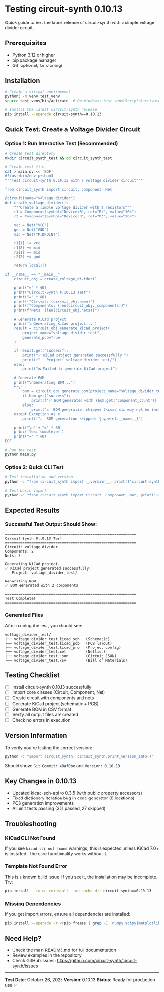 # Testing circuit-synth 0.10.13

Quick guide to test the latest release of circuit-synth with a simple voltage divider circuit.

## Prerequisites

- Python 3.12 or higher
- pip package manager
- Git (optional, for cloning)

## Installation

```bash
# Create a virtual environment
python3 -m venv test_venv
source test_venv/bin/activate  # On Windows: test_venv\Scripts\activate

# Install the latest circuit-synth release
pip install --upgrade circuit-synth==0.10.13
```

## Quick Test: Create a Voltage Divider Circuit

### Option 1: Run Interactive Test (Recommended)

```bash
# Create test directory
mkdir circuit_synth_test && cd circuit_synth_test

# Create test file
cat > main.py << 'EOF'
#!/usr/bin/env python3
"""Test circuit-synth 0.10.13 with a voltage divider circuit"""

from circuit_synth import circuit, Component, Net

@circuit(name="voltage_divider")
def create_voltage_divider():
    """Create a simple voltage divider with 2 resistors"""
    r1 = Component(symbol="Device:R", ref="R1", value="10k")
    r2 = Component(symbol="Device:R", ref="R2", value="10k")

    vcc = Net("VCC")
    gnd = Net("GND")
    mid = Net("MIDPOINT")

    r1[1] += vcc
    r1[2] += mid
    r2[1] += mid
    r2[2] += gnd

    return locals()

if __name__ == "__main__":
    circuit_obj = create_voltage_divider()

    print("=" * 60)
    print("Circuit-Synth 0.10.13 Test")
    print("=" * 60)
    print(f"Circuit: {circuit_obj.name}")
    print(f"Components: {len(circuit_obj._components)}")
    print(f"Nets: {len(circuit_obj.nets)}")

    # Generate KiCad project
    print("\nGenerating KiCad project...")
    result = circuit_obj.generate_kicad_project(
        project_name="voltage_divider_test",
        generate_pcb=True
    )

    if result.get("success"):
        print("✅ KiCad project generated successfully!")
        print(f"   Project: voltage_divider_test/")
    else:
        print("❌ Failed to generate KiCad project")

    # Generate BOM
    print("\nGenerating BOM...")
    try:
        bom = circuit_obj.generate_bom(project_name="voltage_divider_test")
        if bom.get("success"):
            print(f"✅ BOM generated with {bom.get('component_count')} components")
        else:
            print("⚠️  BOM generation skipped (kicad-cli may not be installed)")
    except Exception as e:
        print(f"⚠️  BOM generation skipped: {type(e).__name__}")

    print("\n" + "=" * 60)
    print("Test Complete!")
    print("=" * 60)
EOF

# Run the test
python main.py
```

### Option 2: Quick CLI Test

```bash
# Test installation and version
python -c "from circuit_synth import __version__; print(f'circuit-synth {__version__} installed')"

# Test basic import
python -c "from circuit_synth import Circuit, Component, Net; print('✅ Core classes imported successfully')"
```

## Expected Results

### Successful Test Output Should Show:
```
============================================================
Circuit-Synth 0.10.13 Test
============================================================
Circuit: voltage_divider
Components: 2
Nets: 3

Generating KiCad project...
✅ KiCad project generated successfully!
   Project: voltage_divider_test/

Generating BOM...
✅ BOM generated with 2 components

============================================================
Test Complete!
============================================================
```

### Generated Files
After running the test, you should see:
```
voltage_divider_test/
├── voltage_divider_test.kicad_sch   (Schematic)
├── voltage_divider_test.kicad_pcb   (PCB layout)
├── voltage_divider_test.kicad_pro   (Project config)
├── voltage_divider_test.net         (Netlist)
├── voltage_divider_test.json        (Circuit JSON)
└── voltage_divider_test.csv         (Bill of Materials)
```

## Testing Checklist

- [ ] Install circuit-synth 0.10.13 successfully
- [ ] Import core classes (Circuit, Component, Net)
- [ ] Create circuit with components and nets
- [ ] Generate KiCad project (schematic + PCB)
- [ ] Generate BOM in CSV format
- [ ] Verify all output files are created
- [ ] Check no errors in execution

## Version Information

To verify you're testing the correct version:

```bash
python -c "import circuit_synth; circuit_synth.print_version_info()"
```

Should show: `Git Commit: a8af0be` and `Version: 0.10.13`

## Key Changes in 0.10.13

- Updated kicad-sch-api to 0.3.5 (with public property accessors)
- Fixed dictionary iteration bug in code generator (8 locations)
- PCB generation improvements
- All unit tests passing (351 passed, 27 skipped)

## Troubleshooting

### KiCad CLI Not Found
If you see `kicad-cli not found` warnings, this is expected unless KiCad 7.0+ is installed. The core functionality works without it.

### Template Not Found Error
This is a known build issue. If you see it, the installation may be incomplete. Try:
```bash
pip install --force-reinstall --no-cache-dir circuit-synth==0.10.13
```

### Missing Dependencies
If you get import errors, ensure all dependencies are installed:
```bash
pip install --upgrade -r <(pip freeze | grep -E 'numpy|scipy|matplotlib|pydantic|kicad-sch-api')
```

## Need Help?

- Check the main README.md for full documentation
- Review examples in the repository
- Check GitHub issues: https://github.com/circuit-synth/circuit-synth/issues

---

**Test Date**: October 26, 2025
**Version**: 0.10.13
**Status**: Ready for production use ✅
